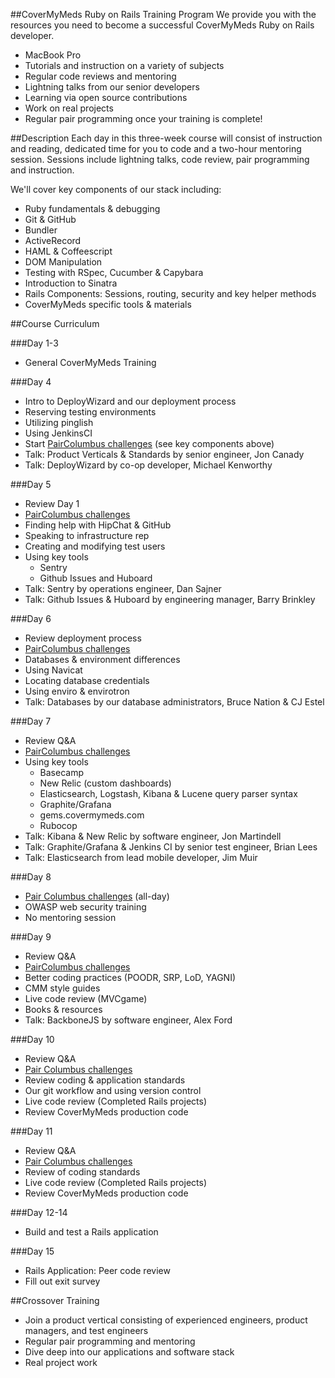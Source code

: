 ##CoverMyMeds Ruby on Rails Training Program
We provide you with the resources you need to become a successful CoverMyMeds Ruby on Rails developer.

- MacBook Pro
- Tutorials and instruction on a variety of subjects
- Regular code reviews and mentoring
- Lightning talks from our senior developers
- Learning via open source contributions
- Work on real projects
- Regular pair programming once your training is complete!
 
##Description
Each day in this three-week course will consist of instruction and reading, dedicated time for you to code and a two-hour mentoring session. Sessions include lightning talks, code review, pair programming and instruction.

We'll cover key components of our stack including:
- Ruby fundamentals & debugging
- Git & GitHub
- Bundler
- ActiveRecord
- HAML & Coffeescript
- DOM Manipulation
- Testing with RSpec, Cucumber & Capybara
- Introduction to Sinatra
- Rails Components: Sessions, routing, security and key helper methods
- CoverMyMeds specific tools & materials

##Course Curriculum

###Day 1-3
- General CoverMyMeds Training

###Day 4
- Intro to DeployWizard and our deployment process
- Reserving testing environments
- Utilizing pinglish
- Using JenkinsCI
- Start [PairColumbus challenges](http://paircolumbus.org/challenges/) (see key components above)
- Talk: Product Verticals & Standards by senior engineer, Jon Canady
- Talk: DeployWizard by co-op developer, Michael Kenworthy

###Day 5
- Review Day 1
- [PairColumbus challenges](http://paircolumbus.org/challenges/)
- Finding help with HipChat & GitHub
- Speaking to infrastructure rep 
- Creating and modifying test users
- Using key tools
  - Sentry
  - Github Issues and Huboard
- Talk: Sentry by operations engineer, Dan Sajner
- Talk: Github Issues & Huboard by engineering manager, Barry Brinkley

###Day 6
- Review deployment process
- [PairColumbus challenges](http://paircolumbus.org/challenges/)
- Databases & environment differences
- Using Navicat
- Locating database credentials
- Using enviro & envirotron
- Talk: Databases by our database administrators, Bruce Nation & CJ Estel

###Day 7
- Review Q&A
- [PairColumbus challenges](http://paircolumbus.org/challenges/)
- Using key tools
  - Basecamp
  - New Relic (custom dashboards)
  - Elasticsearch, Logstash, Kibana & Lucene query parser syntax
  - Graphite/Grafana
  - gems.covermymeds.com
  - Rubocop
- Talk: Kibana & New Relic by software engineer, Jon Martindell
- Talk: Graphite/Grafana & Jenkins CI by senior test engineer, Brian Lees
- Talk: Elasticsearch from lead mobile developer, Jim Muir

###Day 8
- [Pair Columbus challenges](http://paircolumbus.org/challenges/) (all-day)
- OWASP web security training
- No mentoring session

###Day 9 
- Review Q&A
- [PairColumbus challenges](http://paircolumbus.org/challenges/)
- Better coding practices (POODR, SRP, LoD, YAGNI)
- CMM style guides
- Live code review (MVCgame)
- Books & resources
- Talk: BackboneJS by software engineer, Alex Ford

###Day 10 
- Review Q&A
- [Pair Columbus challenges](http://paircolumbus.org/challenges/)
- Review coding & application standards
- Our git workflow and using version control
- Live code review (Completed Rails projects)
- Review CoverMyMeds production code

###Day 11
- Review Q&A
- [Pair Columbus challenges](http://paircolumbus.org/challenges/)
- Review of coding standards
- Live code review (Completed Rails projects)
- Review CoverMyMeds production code

###Day 12-14
- Build and test a Rails application

###Day 15
- Rails Application: Peer code review 
- Fill out exit survey

##Crossover Training
- Join a product vertical consisting of experienced engineers, product managers, and test engineers
- Regular pair programming and mentoring
- Dive deep into our applications and software stack
- Real project work
